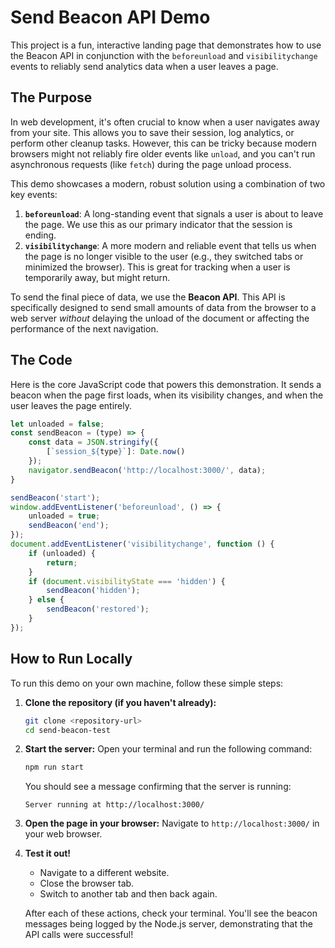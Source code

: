 # Send Beacon API Demo

This project is a fun, interactive landing page that demonstrates how to use the Beacon API in conjunction with the `beforeunload` and `visibilitychange` events to reliably send analytics data when a user leaves a page.

## The Purpose

In web development, it's often crucial to know when a user navigates away from your site. This allows you to save their session, log analytics, or perform other cleanup tasks. However, this can be tricky because modern browsers might not reliably fire older events like `unload`, and you can't run asynchronous requests (like `fetch`) during the page unload process.

This demo showcases a modern, robust solution using a combination of two key events:

1.  **`beforeunload`**: A long-standing event that signals a user is about to leave the page. We use this as our primary indicator that the session is ending.
2.  **`visibilitychange`**: A more modern and reliable event that tells us when the page is no longer visible to the user (e.g., they switched tabs or minimized the browser). This is great for tracking when a user is temporarily away, but might return.

To send the final piece of data, we use the **Beacon API**. This API is specifically designed to send small amounts of data from the browser to a web server *without* delaying the unload of the document or affecting the performance of the next navigation.

## The Code

Here is the core JavaScript code that powers this demonstration. It sends a beacon when the page first loads, when its visibility changes, and when the user leaves the page entirely.

```javascript
let unloaded = false;
const sendBeacon = (type) => {
    const data = JSON.stringify({
        [`session_${type}`]: Date.now()
    });
    navigator.sendBeacon('http://localhost:3000/', data);
}

sendBeacon('start');
window.addEventListener('beforeunload', () => {
    unloaded = true;
    sendBeacon('end');
});
document.addEventListener('visibilitychange', function () {
    if (unloaded) {
        return;
    }
    if (document.visibilityState === 'hidden') {
        sendBeacon('hidden');
    } else {
        sendBeacon('restored');
    }
});
```

## How to Run Locally

To run this demo on your own machine, follow these simple steps:

1.  **Clone the repository (if you haven't already):**
    ```bash
    git clone <repository-url>
    cd send-beacon-test
    ```

2.  **Start the server:**
    Open your terminal and run the following command:
    ```bash
    npm run start
    ```
    You should see a message confirming that the server is running:
    ```
    Server running at http://localhost:3000/
    ```

3.  **Open the page in your browser:**
    Navigate to `http://localhost:3000/` in your web browser.

4.  **Test it out!**
    -   Navigate to a different website.
    -   Close the browser tab.
    -   Switch to another tab and then back again.

    After each of these actions, check your terminal. You'll see the beacon messages being logged by the Node.js server, demonstrating that the API calls were successful!

